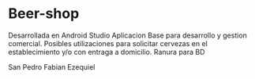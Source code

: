# Beer-shop
Desarrollada en Android Studio 
Aplicacion Base para desarrollo y gestion comercial.
Posibles utilizaciones para solicitar cervezas en el establecimiento y/o con entraga a domicilio.
Ranura para BD

San Pedro Fabian Ezequiel

